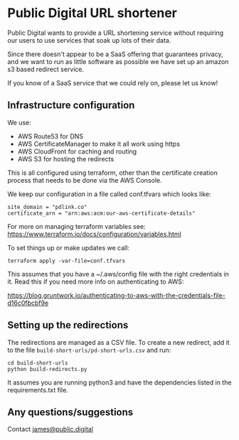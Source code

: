 # Public Digital URL shortener

Public Digital wants to provide a URL shortening service
without requiring our users to use services that soak up
lots of their data.

Since there doesn't appear to be a SaaS offering that
guarantees privacy, and we want to run as little software
as possible we have set up an amazon s3 based redirect
service.

If you know of a SaaS service that we could rely on,
please let us know!

## Infrastructure configuration

We use:

* AWS Route53 for DNS
* AWS CertificateManager to make it all work using https
* AWS CloudFront for caching and routing
* AWS S3 for hosting the redirects

This is all configured using terraform, other than the certificate
creation process that needs to be done via the AWS Console.

We keep our configuration in a file called conf.tfvars which looks
like:

```
site_domain = "pdlink.co"
certificate_arn = "arn:aws:acm:our-aws-certificate-details"
```

For more on managing terraform variables see: https://www.terraform.io/docs/configuration/variables.html

To set things up or make updates we call:

```
terraform apply -var-file=conf.tfvars
```

This assumes that you have a ~/.aws/config file with the right
credentials in it. Read this if you need more info on authenticating to AWS:

https://blog.gruntwork.io/authenticating-to-aws-with-the-credentials-file-d16c0fbcbf9e

## Setting up the redirections

The redirections are managed as a CSV file. To create a new redirect,
add it to the file `build-short-urls/pd-short-urls.csv` and run:

```
cd build-short-urls
python build-redirects.py
```

It assumes you are running python3 and have the dependencies listed
in the requirements.txt file.

## Any questions/suggestions

Contact james@public.digital
